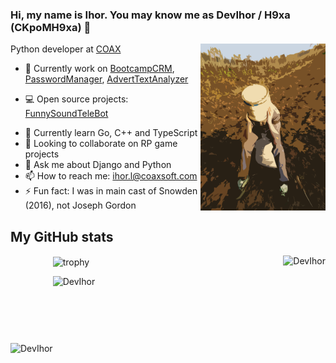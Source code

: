 ### Hi, my name is Ihor. You may know me as DevIhor / H9xa (CKpoMH9xa) 👋

<img align="right" src="https://github.com/DevIhor/DevIhor/blob/main/ava.png" width=200px />

Python developer at [COAX](https://coaxsoft.com)

- 🔭 Currently work on [BootcampCRM](https://github.com/DevIhor/BootcampCRM), [PasswordManager](https://github.com/DevIhor/PasswordManager), [AdvertTextAnalyzer](https://github.com/DevIhor/AdvertTextAnalyzer)
* 💻 Open source projects:
[FunnySoundTeleBot](https://github.com/DevIhor/FunnySoundTeleBot)
- 🌱 Currently learn Go, C++ and TypeScript
- 👯 Looking to collaborate on RP game projects
- 💬 Ask me about Django and Python
- 📫 How to reach me: ihor.l@coaxsoft.com
- ⚡ Fun fact: I was in main cast of Snowden (2016), not Joseph Gordon

## My GitHub stats
<p>
  <img align="left" style="margin-top: 10em;" src="https://github-readme-stats.vercel.app/api/top-langs/?username=DevIhor&layout=compact&theme=dark" alt="DevIhor" />
  <img align="right" src="https://github-readme-stats.vercel.app/api?username=DevIhor&show_icons=true&count_private=true&theme=dark" alt="DevIhor" />
</p>
<p><img align="center" src="https://github-profile-trophy.vercel.app/?username=DevIhor" alt="trophy"></p>
<p><img src="https://komarev.com/ghpvc/?username=DevIhor" alt="DevIhor" /></p>
